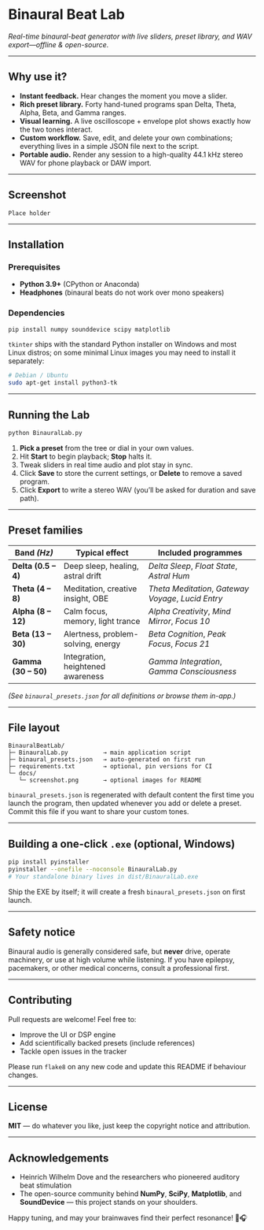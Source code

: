 # Binaural Beat Lab

*Real-time binaural-beat generator with live sliders, preset library, and WAV export—offline & open-source.*

---

## Why use it?

* **Instant feedback.** Hear changes the moment you move a slider.
* **Rich preset library.** Forty hand-tuned programs span Delta, Theta, Alpha, Beta, and Gamma ranges.
* **Visual learning.** A live oscilloscope + envelope plot shows exactly how the two tones interact.
* **Custom workflow.** Save, edit, and delete your own combinations; everything lives in a simple JSON file next to the script.
* **Portable audio.** Render any session to a high-quality 44.1 kHz stereo WAV for phone playback or DAW import.

---

## Screenshot

```
Place holder
```

---

## Installation

### Prerequisites

* **Python 3.9+** (CPython or Anaconda)
* **Headphones** (binaural beats do not work over mono speakers)

### Dependencies

```bash
pip install numpy sounddevice scipy matplotlib
```

`tkinter` ships with the standard Python installer on Windows and most Linux distros; on some minimal Linux images you may need to install it separately:

```bash
# Debian / Ubuntu
sudo apt-get install python3-tk
```

---

## Running the Lab

```bash
python BinauralLab.py
```

1. **Pick a preset** from the tree or dial in your own values.
2. Hit **Start** to begin playback; **Stop** halts it.
3. Tweak sliders in real time audio and plot stay in sync.
4. Click **Save** to store the current settings, or **Delete** to remove a saved program.
5. Click **Export** to write a stereo WAV (you’ll be asked for duration and save path).

---

## Preset families

| Band *(Hz)*         | Typical effect                     | Included programmes                                 |
| ------------------- | ---------------------------------- | --------------------------------------------------- |
| **Delta (0.5 – 4)** | Deep sleep, healing, astral drift  | *Delta Sleep*, *Float State*, *Astral Hum*          |
| **Theta (4 – 8)**   | Meditation, creative insight, OBE  | *Theta Meditation*, *Gateway Voyage*, *Lucid Entry* |
| **Alpha (8 – 12)**  | Calm focus, memory, light trance   | *Alpha Creativity*, *Mind Mirror*, *Focus 10*       |
| **Beta (13 – 30)**  | Alertness, problem-solving, energy | *Beta Cognition*, *Peak Focus*, *Focus 21*          |
| **Gamma (30 – 50)** | Integration, heightened awareness  | *Gamma Integration*, *Gamma Consciousness*          |

*(See `binaural_presets.json` for all definitions or browse them in-app.)*

---

## File layout

```
BinauralBeatLab/
├─ BinauralLab.py          → main application script
├─ binaural_presets.json   → auto-generated on first run
├─ requirements.txt        → optional, pin versions for CI
└─ docs/
   └─ screenshot.png       → optional images for README
```

`binaural_presets.json` is regenerated with default content the first time you launch the program, then updated whenever you add or delete a preset. Commit this file if you want to share your custom tones.

---

## Building a one-click `.exe` (optional, Windows)

```bash
pip install pyinstaller
pyinstaller --onefile --noconsole BinauralLab.py
# Your standalone binary lives in dist/BinauralLab.exe
```

Ship the EXE by itself; it will create a fresh `binaural_presets.json` on first launch.

---

## Safety notice

Binaural audio is generally considered safe, but **never** drive, operate machinery, or use at high volume while listening. If you have epilepsy, pacemakers, or other medical concerns, consult a professional first.

---

## Contributing

Pull requests are welcome! Feel free to:

* Improve the UI or DSP engine
* Add scientifically backed presets (include references)
* Tackle open issues in the tracker

Please run `flake8` on any new code and update this README if behaviour changes.

---

## License

**MIT** — do whatever you like, just keep the copyright notice and attribution.

---

## Acknowledgements

* Heinrich Wilhelm Dove and the researchers who pioneered auditory beat stimulation
* The open-source community behind **NumPy**, **SciPy**, **Matplotlib**, and **SoundDevice** — this project stands on your shoulders.

Happy tuning, and may your brainwaves find their perfect resonance! 🧠🎧
